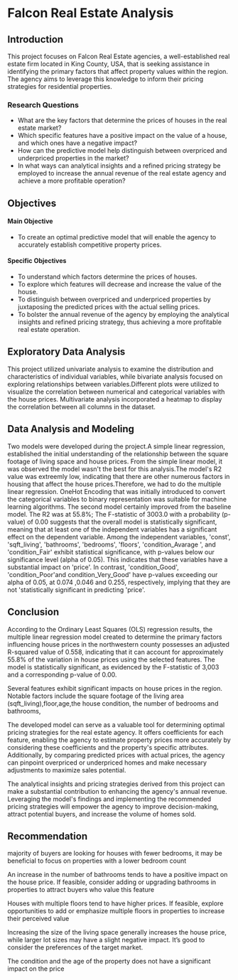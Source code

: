 # Falcon Real Estate Analysis

## Introduction

This project focuses on Falcon Real Estate agencies, a well-established real estate firm located in King County, USA, that is seeking assistance in identifying the primary factors that affect property values within the region. The agency aims to leverage this knowledge to inform their pricing strategies for residential properties.

### Research Questions

- What are the key factors that determine the prices of houses in the real estate market?
- Which specific features have a positive impact on the value of a house, and which ones have a negative impact?
- How can the predictive model help distinguish between overpriced and underpriced properties in the market?
- In what ways can analytical insights and a refined pricing strategy be employed to increase the annual revenue of the real estate agency and achieve a more profitable operation?

## Objectives

#### Main Objective
- To create an optimal predictive model that will enable the agency to accurately establish competitive property prices.

#### Specific Objectives

- To understand which factors determine the prices of houses.
- To explore which features will decrease and increase the value of the house.
- To distinguish between overpriced and underpriced properties by juxtaposing the predicted prices with the actual selling prices.
- To bolster the annual revenue of the agency by employing the analytical insights and refined pricing strategy, thus achieving a more profitable real estate operation.


## Exploratory Data Analysis

This project utilized univariate analysis to examine the distribution and characteristics of individual variables, while bivariate analysis focused on exploring relationships between variables.Different plots were utilized to visualize the correlation between numerical and categorical variables with the house prices. Multivariate analysis incorporated a heatmap to display the correlation between all columns in the dataset.


## Data Analysis and Modeling
Two models were developed during the project.A simple linear regression, established the initial understanding of the relationship between the square footage of living space and house prices. From the simple linear model, it was observed the model wasn't the best for this analysis.The model's R2 value was extreemly low, indicating that there are other numerous factors in housing that affect the house prices.Therefore, we had to do the multiple linear regression. OneHot Encoding that was initially introduced to convert the categorical variables to binary representation was suitable for machine learning algorithms. The second model certainly improved from the baseline model. The R2 was at 55.8%; The F-statistic of 3003.0 with a probability (p-value) of 0.00 suggests that the overall model is statistically significant, meaning that at least one of the independent variables has a significant effect on the dependent variable.
Among the independent variables, 'const', 'sqft_living', 'bathrooms', 'bedrooms', 'floors', 'condition_Avarage ', and 'condition_Fair' exhibit statistical significance, with p-values below our significance level (alpha of 0.05). This indicates that these variables have a substantial impact on 'price'. In contrast, 'condition_Good', 'condition_Poor'and condition_Very_Good' have p-values exceeding our alpha of 0.05, at 0.074 ,0.046 and 0.255, respectively, implying that they are not 'statistically significant in predicting 'price'.

## Conclusion

According to the Ordinary Least Squares (OLS) regression results, the multiple linear regression model created to determine the primary factors influencing house prices in the northwestern county possesses an adjusted R-squared value of 0.558, indicating that it can account for approximately 55.8% of the variation in house prices using the selected features. The model is statistically significant, as evidenced by the F-statistic of 3,003 and a corresponding p-value of 0.00.

Several features exhibit significant impacts on house prices in the region. Notable factors include the square footage of the living area (sqft_living),floor,age,the house condition, the number of bedrooms and bathrooms,

The developed model can serve as a valuable tool for determining optimal pricing strategies for the real estate agency. It offers coefficients for each feature, enabling the agency to estimate property prices more accurately by considering these coefficients and the property's specific attributes. Additionally, by comparing predicted prices with actual prices, the agency can pinpoint overpriced or underpriced homes and make necessary adjustments to maximize sales potential.

The analytical insights and pricing strategies derived from this project can make a substantial contribution to enhancing the agency's annual revenue. Leveraging the model's findings and implementing the recommended pricing strategies will empower the agency to improve decision-making, attract potential buyers, and increase the volume of homes sold.

## Recommendation

majority of buyers are looking for houses with fewer bedrooms, it may be beneficial to focus on
properties with a lower bedroom count

An increase in the number of bathrooms tends to have a positive impact on the house price. If feasible,
consider adding or upgrading bathrooms in properties to attract buyers who value this feature

Houses with multiple floors tend to have higher prices. If feasible, explore opportunities to add or
emphasize multiple floors in properties to increase their perceived value

Increasing the size of the living space generally increases the house price, while larger lot sizes may
have a slight negative impact. It’s good to consider the preferences of the target market.

The condition and the age of the property does not have a significant impact on the price